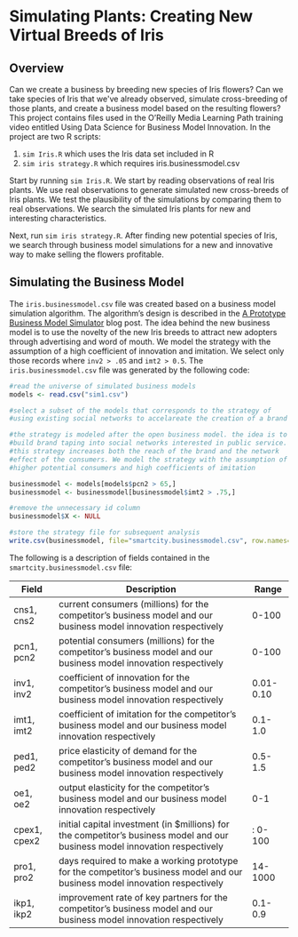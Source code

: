 # Simulating Plants: Creating New Virtual Breeds of Iris

## Overview
Can we create a business by breeding new species of Iris flowers? Can we take species of Iris that we've already observed, simulate cross-breeding of those plants, and create a business model based on the resulting flowers? This project contains files used in the O’Reilly Media Learning Path training video entitled Using Data Science for Business Model Innovation. In the project are two R scripts:

1.	`sim Iris.R` which uses the Iris data set included in R
2.	`sim iris strategy.R` which requires iris.businessmodel.csv

Start by running `sim Iris.R`. We start by reading observations of real Iris plants. We use real observations to generate simulated new cross-breeds of Iris plants. We test the plausibility of the simulations by comparing them to real observations. We search the simulated Iris plants for new and interesting characteristics. 

Next, run `sim iris strategy.R`. After finding new potential species of Iris, we search through business model simulations for a new and innovative way to make selling the flowers profitable.

## Simulating the Business Model

The `iris.businessmodel.csv` file was created based on a business model simulation algorithm. The algorithm’s design is described in the [A Prototype Business Model Simulator](https://blogs.csc.com/2015/04/29/a-prototype-business-model-simulator/) blog post. The idea behind the new business model is to use the novelty of the new Iris breeds to attract new adopters through advertising and word of mouth. We model the strategy with the assumption of a high coefficient of innovation and imitation. We select only those records where `inv2 > .05` and `imt2 > 0.5`. The `iris.businessmodel.csv` file was generated by the following code:

```R
#read the universe of simulated business models
models <- read.csv("sim1.csv")

#select a subset of the models that corresponds to the strategy of
#using existing social networks to accelareate the creation of a brand

#the strategy is modeled after the open business model. the idea is to
#build brand taping into social networks interested in public service.
#this strategy increases both the reach of the brand and the network
#effect of the consumers. We model the strategy with the assumption of
#higher potential consumers and high coefficients of imitation

businessmodel <- models[models$pcn2 > 65,]
businessmodel <- businessmodel[businessmodel$imt2 > .75,]

#remove the unnecessary id column
businessmodel$X <- NULL

#store the strategy file for subsequent analysis
write.csv(businessmodel, file="smartcity.businessmodel.csv", row.names=FALSE)
```

The following is a description of fields contained in the `smartcity.businessmodel.csv` file:

Field | Description | Range
--- | --- | ---
cns1, cns2 | current consumers (millions) for the competitor’s business model and our business model innovation respectively | 0-100
pcn1, pcn2 | potential consumers (millions) for the competitor’s business model and our business model innovation respectively | 0-100
inv1, inv2 | coefficient of innovation for the competitor’s business model and our business model innovation respectively | 0.01-0.10
imt1, imt2 | coefficient of imitation for the competitor’s business model and our business model innovation respectively | 0.1-1.0
ped1, ped2 | price elasticity of demand for the competitor’s business model and our business model innovation respectively | 0.5-1.5
oe1, oe2 | output elasticity for the competitor’s business model and our business model innovation respectively | 0-1
cpex1, cpex2 | initial capital investment (in $millions) for the competitor’s business model and our business model innovation respectively |: 0-100
pro1, pro2 | days required to make a working prototype for the competitor’s business model and our business model innovation respectively | 14-1000
ikp1, ikp2 | improvement rate of key partners for the competitor’s business model and our business model innovation respectively | 0.1-0.9

